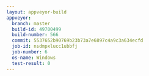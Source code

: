 ```yaml
---
layout: appveyor-build
appveyor:
  branch: master
  build-id: 49700499
  build-number: 566
  commit: 5537652b90769b23b73a7e6897c4a9c3a634ecfd
  job-id: nsdmpxlucc1ubbfj
  job-number: 6
  os-name: Windows
  test-result: 0
---
```

